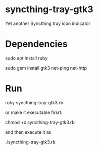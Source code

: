 # syncthing-tray-gtk3
Yet another Syncthing tray icon indicator

# Dependencies

sudo apt install ruby

sudo gem install gtk3 net-ping net-http

# Run
ruby syncthing-tray-gtk3.rb

or
 make it executable firsrt: 
 
 chmod +x syncthing-tray-gtk3.rb
 
 and then execute it as
 
 ./syncthing-tray-gtk3.rb
